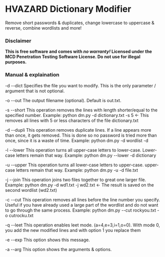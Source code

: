 # HVAZARD Dictionary Modifier
Remove short passwords &amp; duplicates, change lowercase to uppercase &amp; reverse, combine wordlists and more!

### Disclaimer
**This is free software and comes with _no warranty!_ Licensed under the MCD Penetration Testing Software License. Do not use for illegal purposes.**

### Manual & explaination

-d --dict 
 Specifies the file you want to modify. This is the only parameter / argument that is not optional.

-o --out 
 The output filename (optional). Default is out.txt.


-s --short 
 This operation removes the lines with length shorter/equal to the specified number. Example:
	python dm.py -d dictionary.txt -s 5	<- This removes all lines with 5 or less characters of the file dictionary.txt


-d --dupli 
 This operation removes duplicate lines. If a line appears more than once, it gets removed.
 This is done so no password is tried more than once, since it is a waste of time. Example:
	python dm.py -d wordlist -d


-l --lower 
 This operation turns all upper-case letters to lower-case. Lower-case letters remain that way. Example:
	python dm.py --lower -d dictionary


-u --upper 
 This operation turns all lower-case letters to upper-case. upper-case letters remain that way. Example:
	python dm.py -u -d file.txt


-j --join 
 This operation joins two files together to great one larger file. Example:
	python dm.py -d wd1.txt -j wd2.txt	<- The result is saved on the second wordlist (wd2.txt)


-c --cut 
 This operation removes all lines before the line number you specify. Useful if you have already used a large part of the wordlist and do not want to go through the same process. Example:
	python dm.py --cut rockyou.txt -o cutrocku.txt


-q --leet 
 This operation enables leet mode. (a=4,e=3,i=1,o=0). With mode 0, you add the new modified lines and with option 1 you replace them


-e --exp 
 This option shows this message. 


-a --arg 
 This option shows the arguments & options. 


